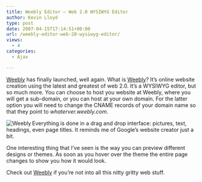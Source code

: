 ```yaml
---
title: Weebly Editor – Web 2.0 WYSIWYG Editor
author: Kevin Lloyd
type: post
date: 2007-04-15T17:14:51+00:00
url: /weebly-editor-web-20-wysiwyg-editor/
views:
  - 4
categories:
  - Ajax

---
```

[Weebly][1] has finally launched, well again. What is [Weebly][1]? It&#8217;s online website creation using the latest and greatest of web 2.0. It&#8217;s a WYSIWYG editor, but so much more. You can choose to host you website at Weebly, where you will get a sub-domain, or you can host at your own domain. For the latter option you will need to change the CNAME records of your domain name so that they point to _whaterver.weebly.com._

[<img src="https://i1.wp.com/webdevelopment2.com/wp-content/uploads/weebly.jpg?ssl=1" title="Weebly" alt="Weebly" align="left" border="0" data-recalc-dims="1" />][1]

Everything is done in a drag and drop interface: pictures, text, headings, even page titles. It reminds me of Google&#8217;s website creator just a bit.

One interesting thing that I&#8217;ve seen is the way you can preview different designs or themes. As soon as you hover over the theme the entire page changes to show you how it would look.

Check out [Weebly][1] if you&#8217;re not into all this nitty gritty web stuff.

 [1]: http://www.weebly.com/